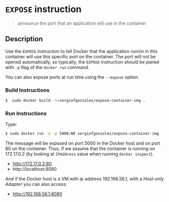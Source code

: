 # `EXPOSE` instruction
> announce the port that an application will use in the container

## Description
Use the `EXPOSE` instruction to tell Docker that the application runnin in this container will use this specific port on the container. The port will not be opened automatically, so typically, the `EXPOSE` instruction should be paired with `-p` flag of the `docker run` command.

You can also expose ports at run time using the `--expose` option.


### Build Instructions
```bash
$  sudo docker build -t=sergiofgonzalez/expose-container-img .
```

### Run Instructions
Type:
```bash
$ sudo docker run -d -p 5000:80 sergiofgonzalez/expose-container-img
```

The message will be exposed on port 5000 in the Docker host and on port 80 on the container. Thus, if we assume that the container is running on 172.17.0.2 (by looking at `IPAddress` value when running `docker inspect`).
+ http://172.17.0.2:80
+ http://localhost:8080

And if the Docker host is a VM with ip address 192.168.56.1, with a *Host-only Adapter* you can also access:
+ http://192.168.56.1:8080